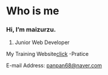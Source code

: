 Who is me
=================

### Hi, I’m maizurzu. 

1. Junior Web Developer


My Training Website[click](http://xman0922.dothome.co.kr/)
  -Pratice

E-mail Address: panpan68@naver.com
